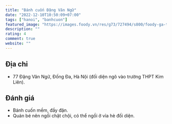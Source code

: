 ```yaml
---
title: "Bánh cuốn Đặng Văn Ngữ"
date: "2022-12-10T10:50:09+07:00"
tags: ["hanoi", "banhcuon"]
featured_image: "https://images.foody.vn/res/g73/727494/s800/foody-ga-tan-banh-cuon-nong-dang-van-ngu-537-637368205931908654.jpg"
description: ""
rating: 4
comment: true
website: ""
---
```


## Địa chỉ

- 77 Đặng Văn Ngữ, Đống Đa, Hà Nội (đối diện ngõ vào trường THPT Kim Liên).

## Đánh giá

- Bánh cuốn mềm, đầy đặn.
- Quán bé nên ngồi chật chội, có thể ngồi ở vỉa hè đối diện.